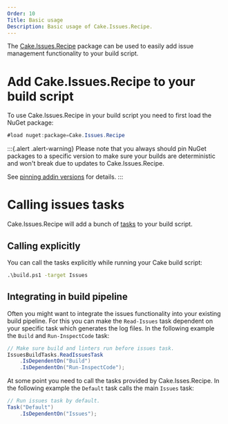 ```yaml
---
Order: 10
Title: Basic usage
Description: Basic usage of Cake.Issues.Recipe.
---
```

The [Cake.Issues.Recipe] package can be used to easily add issue management functionality to your build script.

# Add Cake.Issues.Recipe to your build script

To use Cake.Issues.Recipe in your build script you need to first load the NuGet package:

```csharp
#load nuget:package=Cake.Issues.Recipe
```

:::{.alert .alert-warning}
Please note that you always should pin NuGet packages to a specific version to make sure your builds are deterministic and
won't break due to updates to Cake.Issues.Recipe.

See [pinning addin versions](https://cakebuild.net/docs/tutorials/pinning-cake-version#pinning-addin-version) for details.
:::

# Calling issues tasks

Cake.Issues.Recipe will add a bunch of [tasks] to your build script.

## Calling explicitly

You can call the tasks explicitly while running your Cake build script:

```cmd
.\build.ps1 -target Issues
```

## Integrating in build pipeline

Often you might want to integrate the issues functionality into your existing build pipeline.
For this you can make the `Read-Issues` task dependent on your specific task which generates the log files.
In the following example the `Build` and `Run-InspectCode` task:

```csharp
// Make sure build and linters run before issues task.
IssuesBuildTasks.ReadIssuesTask
    .IsDependentOn("Build")
    .IsDependentOn("Run-InspectCode");
```

At some point you need to call the tasks provided by Cake.Isses.Recipe.
In the following example the `Default` task calls the main `Issues` task:

```csharp
// Run issues task by default.
Task("Default")
    .IsDependentOn("Issues");
```

[Cake.Issues.Recipe]: ../../recipe/
[tasks]: ../../recipe/tasks